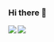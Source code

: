 ### Hi there 👋

<a href="https://github.com/anuraghazra/github-readme-stats">
  <img align="left" src="https://github-readme-stats.vercel.app/api?username=meltyyyyy&count_private=true&show_icons=true" />
</a>
<a href="https://github.com/meltyyyyy/github-readme-stats">
  <img align="left" src="https://github-readme-stats.vercel.app/api/top-langs/?username=meltyyyyy" />
</a>
